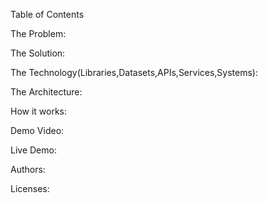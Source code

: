 Table of Contents

The Problem:

The Solution:

The Technology(Libraries,Datasets,APIs,Services,Systems):

The Architecture:

How it works:

Demo Video:

Live Demo:

Authors:

Licenses:
